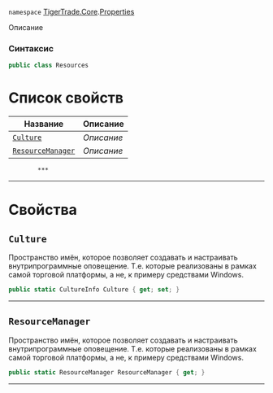 
`namespace` [TigerTrade.Core](../../TigerTrade.Core.md).[Properties](../../TigerTrade.Core/Properties.md)


Описание

### Синтаксис
```csharp
public class Resources
```


# Список свойств
| Название | Описание |
| --- | --- |
| [`Culture`](./Resources.cs/Свойства/Culture.md) | *Описание* |
| [`ResourceManager`](./Resources.cs/Свойства/ResourceManager.md) | *Описание* |




            ***  
 ***  
# Свойства

## `Culture`
Пространство имён, которое позволяет создавать и настраивать внутрипрограммные оповещение. Т.е. которые реализованы в рамках самой торговой платформы, а не, к примеру средствами Windows.

```csharp
public static CultureInfo Culture { get; set; }
```  
***

## `ResourceManager`
Пространство имён, которое позволяет создавать и настраивать внутрипрограммные оповещение. Т.е. которые реализованы в рамках самой торговой платформы, а не, к примеру средствами Windows.

```csharp
public static ResourceManager ResourceManager { get; }
```  
***

